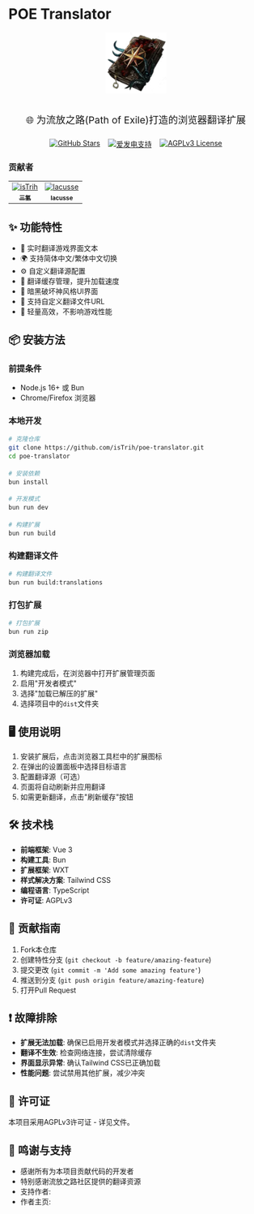 # POE Translator

<div align="center">
  <!-- 为徽标添加外边距，使其下方有更多空间 -->
  <img src="assets/icon.png" width="120" alt="POE Translator Logo" style="margin-bottom: 1rem;">
  <!-- 为描述文本设置字体大小和外边距 -->
  <p style="font-size: 1.2rem; margin-bottom: 1.5rem;">🌐 为流放之路(Path of Exile)打造的浏览器翻译扩展</p>
  <!-- 为徽章容器添加间距，优化布局 -->
  <div style="display: flex; gap: 1rem; justify-content: center;">
    <a href="https://github.com/isTrih/poe-translator"><img src="https://img.shields.io/github/stars/isTrih/poe-translator?style=social" alt="GitHub Stars"></a>
    <a href="https://afdian.tv/a/istrih"><img src="https://img.shields.io/badge/爱发电-支持作者-orange" alt="爱发电支持"></a>
    <a href="https://www.gnu.org/licenses/agpl-3.0.html"><img src="https://img.shields.io/badge/License-AGPLv3-blue.svg" alt="AGPLv3 License"></a>
  </div>
  <!-- 添加贡献者模块 -->
</div>

### 贡献者
<!-- readme: contributors -start -->
<table>
	<tbody>
		<tr>
            <td align="center">
                <a href="https://github.com/isTrih">
                    <img src="https://avatars.githubusercontent.com/u/61228154?v=4" width="100;" alt="isTrih"/>
                    <br />
                    <sub><b>三氢</b></sub>
                </a>
            </td>
            <td align="center">
                <a href="https://github.com/lacusse">
                    <img src="https://avatars.githubusercontent.com/u/26679075?v=4" width="100;" alt="lacusse"/>
                    <br />
                    <sub><b>lacusse</b></sub>
                </a>
            </td>
		</tr>
	<tbody>
</table>
<!-- readme: contributors -end -->

## ✨ 功能特性

- 🔄 实时翻译游戏界面文本
- 🌍 支持简体中文/繁体中文切换
- ⚙️ 自定义翻译源配置
- 💾 翻译缓存管理，提升加载速度
- 🎨 暗黑破坏神风格UI界面
- 🔧 支持自定义翻译文件URL
- 🚀 轻量高效，不影响游戏性能

## 📦 安装方法

### 前提条件
- Node.js 16+ 或 Bun
- Chrome/Firefox 浏览器

### 本地开发
```bash
# 克隆仓库
git clone https://github.com/isTrih/poe-translator.git
cd poe-translator

# 安装依赖
bun install

# 开发模式
bun run dev

# 构建扩展
bun run build
```
### 构建翻译文件
```bash
# 构建翻译文件
bun run build:translations
```
### 打包扩展
```bash
# 打包扩展
bun run zip
```
### 浏览器加载
1. 构建完成后，在浏览器中打开扩展管理页面
2. 启用"开发者模式"
3. 选择"加载已解压的扩展"
4. 选择项目中的`dist`文件夹

## 🖥️ 使用说明

1. 安装扩展后，点击浏览器工具栏中的扩展图标
2. 在弹出的设置面板中选择目标语言
3. 配置翻译源（可选）
4. 页面将自动刷新并应用翻译
5. 如需更新翻译，点击"刷新缓存"按钮

## 🛠️ 技术栈
- **前端框架**: Vue 3
- **构建工具**: Bun
- **扩展框架**: WXT
- **样式解决方案**: Tailwind CSS
- **编程语言**: TypeScript
- **许可证**: AGPLv3

## 🤝 贡献指南
1. Fork本仓库
2. 创建特性分支 (`git checkout -b feature/amazing-feature`)
3. 提交更改 (`git commit -m 'Add some amazing feature'`)
4. 推送到分支 (`git push origin feature/amazing-feature`)
5. 打开Pull Request

## ❗ 故障排除
- **扩展无法加载**: 确保已启用开发者模式并选择正确的`dist`文件夹
- **翻译不生效**: 检查网络连接，尝试清除缓存
- **界面显示异常**: 确认Tailwind CSS已正确加载
- **性能问题**: 尝试禁用其他扩展，减少冲突

## 📄 许可证
本项目采用AGPLv3许可证 - 详见<mcfile name="LICENSE" path="/Users/trih/Downloads/poeProject/poe-translator/LICENSE"></mcfile>文件。

## 🙏 鸣谢与支持
- 感谢所有为本项目贡献代码的开发者
- 特别感谢流放之路社区提供的翻译资源
- 支持作者: <mcurl name="爱发电" url="https://afdian.tv/a/istrih"></mcurl>
- 作者主页: <mcurl name="踩蘑菇" url="https://www.caimogu.cc/author/istrih"></mcurl>

